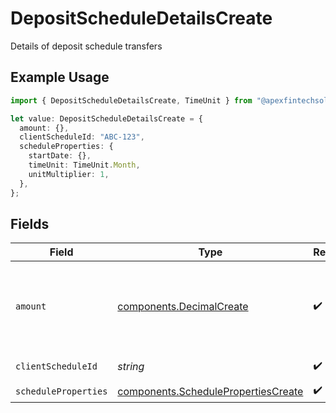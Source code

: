 # DepositScheduleDetailsCreate

Details of deposit schedule transfers

## Example Usage

```typescript
import { DepositScheduleDetailsCreate, TimeUnit } from "@apexfintechsolutions/ascend-sdk/models/components";

let value: DepositScheduleDetailsCreate = {
  amount: {},
  clientScheduleId: "ABC-123",
  scheduleProperties: {
    startDate: {},
    timeUnit: TimeUnit.Month,
    unitMultiplier: 1,
  },
};
```

## Fields

| Field                                                                                                                                                                                                                                                                                                                                                        | Type                                                                                                                                                                                                                                                                                                                                                         | Required                                                                                                                                                                                                                                                                                                                                                     | Description                                                                                                                                                                                                                                                                                                                                                  | Example                                                                                                                                                                                                                                                                                                                                                      |
| ------------------------------------------------------------------------------------------------------------------------------------------------------------------------------------------------------------------------------------------------------------------------------------------------------------------------------------------------------------ | ------------------------------------------------------------------------------------------------------------------------------------------------------------------------------------------------------------------------------------------------------------------------------------------------------------------------------------------------------------ | ------------------------------------------------------------------------------------------------------------------------------------------------------------------------------------------------------------------------------------------------------------------------------------------------------------------------------------------------------------ | ------------------------------------------------------------------------------------------------------------------------------------------------------------------------------------------------------------------------------------------------------------------------------------------------------------------------------------------------------------ | ------------------------------------------------------------------------------------------------------------------------------------------------------------------------------------------------------------------------------------------------------------------------------------------------------------------------------------------------------------ |
| `amount`                                                                                                                                                                                                                                                                                                                                                     | [components.DecimalCreate](../../models/components/decimalcreate.md)                                                                                                                                                                                                                                                                                         | :heavy_check_mark:                                                                                                                                                                                                                                                                                                                                           | A representation of a decimal value, such as 2.5. Clients may convert values into language-native decimal formats, such as Java's [BigDecimal][] or Python's [decimal.Decimal][].<br/><br/> [BigDecimal]:<br/> https://docs.oracle.com/en/java/javase/11/docs/api/java.base/java/math/BigDecimal.html<br/> [decimal.Decimal]: https://docs.python.org/3/library/decimal.html |                                                                                                                                                                                                                                                                                                                                                              |
| `clientScheduleId`                                                                                                                                                                                                                                                                                                                                           | *string*                                                                                                                                                                                                                                                                                                                                                     | :heavy_check_mark:                                                                                                                                                                                                                                                                                                                                           | External identifier supplied by the API caller. Each request must have a unique pairing of client_schedule_id and account                                                                                                                                                                                                                                    | ABC-123                                                                                                                                                                                                                                                                                                                                                      |
| `scheduleProperties`                                                                                                                                                                                                                                                                                                                                         | [components.SchedulePropertiesCreate](../../models/components/schedulepropertiescreate.md)                                                                                                                                                                                                                                                                   | :heavy_check_mark:                                                                                                                                                                                                                                                                                                                                           | Properties common to all transfer schedules                                                                                                                                                                                                                                                                                                                  |                                                                                                                                                                                                                                                                                                                                                              |